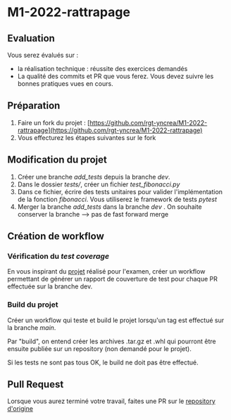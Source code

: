 # M1-2022-rattrapage
## Evaluation

Vous serez évalués sur :
 * la réalisation technique : réussite des exercices demandés
 * La qualité des commits et PR que vous ferez. Vous devez suivre les bonnes pratiques vues en cours.

## Préparation
1. Faire un fork du projet : [https://github.com/rgt-yncrea/M1-2022-rattrapage](https://github.com/rgt-yncrea/M1-2022-rattrapage)
2. Vous effecturez les étapes suivantes sur le fork

## Modification du projet
1. Créer une branche _add_tests_ depuis la branche _dev_.
2. Dans le dossier _tests/_, créer un fichier _test_fibonacci.py_
3. Dans ce fichier, écrire des tests unitaires pour valider l'implémentation de la fonction _fibonacci_.
Vous utiliserez le framework de tests _pytest_
4. Merger la branche _add_tests_ dans la branche _dev_ . On souhaite conserver la branche --> pas de fast forward merge

## Création de workflow
### Vérification du _test coverage_
En vous inspirant du [projet](https://github.com/rgt-yncrea/M1-2022-git-workflow/) 
réalisé pour l'examen, créer un workflow permettant de générer un rapport de couverture de test pour chaque PR 
effectuée sur la branche dev.

### Build du projet 
Créer un workflow qui teste et build le projet lorsqu'un tag est effectué sur la branche _main_.

Par "build", on entend créer les archives .tar.gz et .whl qui pourront être ensuite publiée sur un repository (non demandé pour le projet).

Si les tests ne sont pas tous OK, le build ne doit pas être effectué.

## Pull Request

Lorsque vous aurez terminé votre travail, faites une PR sur le [repository d'origine](https://github.com/rgt-yncrea/M1-2022-rattrapage)
